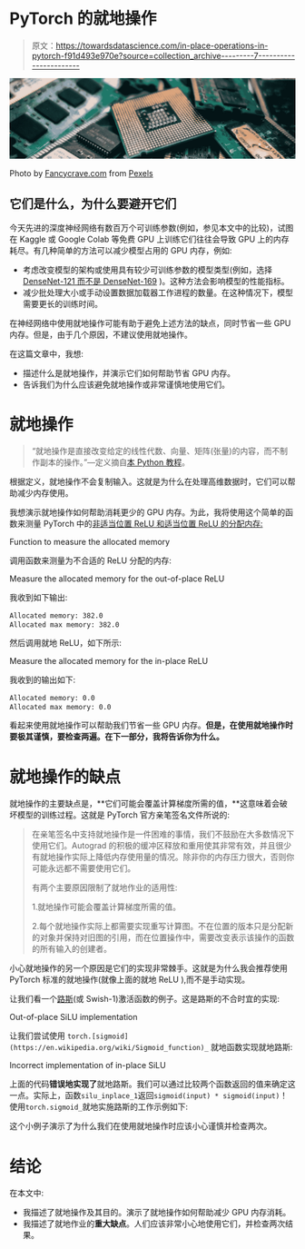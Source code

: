 # PyTorch 的就地操作

> 原文：<https://towardsdatascience.com/in-place-operations-in-pytorch-f91d493e970e?source=collection_archive---------7----------------------->

![](img/30cda8e4bddbd2afd205446157e76c58.png)

Photo by [Fancycrave.com](https://www.pexels.com/@fancycrave?utm_content=attributionCopyText&utm_medium=referral&utm_source=pexels) from [Pexels](https://www.pexels.com/photo/green-ram-card-collection-825262/?utm_content=attributionCopyText&utm_medium=referral&utm_source=pexels)

## 它们是什么，为什么要避开它们

今天先进的深度神经网络有数百万个可训练参数(例如，参见本文中的比较)，试图在 Kaggle 或 Google Colab 等免费 GPU 上训练它们往往会导致 GPU 上的内存耗尽。有几种简单的方法可以减少模型占用的 GPU 内存，例如:

*   考虑改变模型的架构或使用具有较少可训练参数的模型类型(例如，选择 [DenseNet-121 而不是 DenseNet-169](https://arxiv.org/pdf/1608.06993.pdf) )。这种方法会影响模型的性能指标。
*   减少批处理大小或手动设置数据加载器工作进程的数量。在这种情况下，模型需要更长的训练时间。

在神经网络中使用就地操作可能有助于避免上述方法的缺点，同时节省一些 GPU 内存。但是，由于几个原因，不建议使用就地操作。

在这篇文章中，我想:

*   描述什么是就地操作，并演示它们如何帮助节省 GPU 内存。
*   告诉我们为什么应该避免就地操作或非常谨慎地使用它们。

# 就地操作

> “就地操作是直接改变给定的线性代数、向量、矩阵(张量)的内容，而不制作副本的操作。”—定义摘自[本 Python 教程](https://www.tutorialspoint.com/inplace-operator-in-python)。

根据定义，就地操作不会复制输入。这就是为什么在处理高维数据时，它们可以帮助减少内存使用。

我想演示就地操作如何帮助消耗更少的 GPU 内存。为此，我将使用这个简单的函数来测量 PyTorch 中的[非适当位置 ReLU 和适当位置 ReLU 的分配内存:](https://pytorch.org/docs/stable/nn.html#relu)

Function to measure the allocated memory

调用函数来测量为不合适的 ReLU 分配的内存:

Measure the allocated memory for the out-of-place ReLU

我收到如下输出:

```
Allocated memory: 382.0
Allocated max memory: 382.0
```

然后调用就地 ReLU，如下所示:

Measure the allocated memory for the in-place ReLU

我收到的输出如下:

```
Allocated memory: 0.0
Allocated max memory: 0.0
```

看起来使用就地操作可以帮助我们节省一些 GPU 内存。**但是，在使用就地操作时要极其谨慎，要检查两遍。在下一部分，我将告诉你为什么。**

# 就地操作的缺点

就地操作的主要缺点是，**它们可能会覆盖计算梯度所需的值，**这意味着会破坏模型的训练过程。这就是 PyTorch 官方亲笔签名文件所说的:

> 在亲笔签名中支持就地操作是一件困难的事情，我们不鼓励在大多数情况下使用它们。Autograd 的积极的缓冲区释放和重用使其非常有效，并且很少有就地操作实际上降低内存使用量的情况。除非你的内存压力很大，否则你可能永远都不需要使用它们。
> 
> 有两个主要原因限制了就地作业的适用性:
> 
> 1.就地操作可能会覆盖计算梯度所需的值。
> 
> 2.每个就地操作实际上都需要实现重写计算图。不在位置的版本只是分配新的对象并保持对旧图的引用，而在位置操作中，需要改变表示该操作的函数的所有输入的创建者。

小心就地操作的另一个原因是它们的实现非常棘手。这就是为什么我会推荐使用 PyTorch 标准的就地操作(就像上面的就地 ReLU ),而不是手动实现。

让我们看一个[路斯](https://arxiv.org/pdf/1606.08415.pdf)(或 Swish-1)激活函数的例子。这是路斯的不合时宜的实现:

Out-of-place SiLU implementation

让我们尝试使用 `torch.[sigmoid](https://en.wikipedia.org/wiki/Sigmoid_function)_` 就地函数实现就地路斯:

Incorrect implementation of in-place SiLU

上面的代码**错误地实现了**就地路斯。我们可以通过比较两个函数返回的值来确定这一点。实际上，函数`silu_inplace_1`返回`sigmoid(input) * sigmoid(input)`！使用`torch.sigmoid_`就地实施路斯的工作示例如下:

这个小例子演示了为什么我们在使用就地操作时应该小心谨慎并检查两次。

# 结论

在本文中:

*   我描述了就地操作及其目的。演示了就地操作如何帮助减少 GPU 内存消耗。
*   我描述了就地作业的**重大缺点**。人们应该非常小心地使用它们，并检查两次结果。